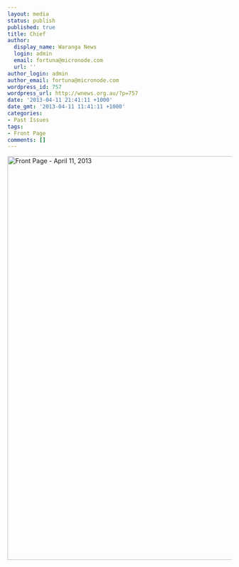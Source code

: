 ```yaml
---
layout: media
status: publish
published: true
title: Chief
author:
  display_name: Waranga News
  login: admin
  email: fortuna@micronode.com
  url: ''
author_login: admin
author_email: fortuna@micronode.com
wordpress_id: 757
wordpress_url: http://wnews.org.au/?p=757
date: '2013-04-11 21:41:11 +1000'
date_gmt: '2013-04-11 11:41:11 +1000'
categories:
- Past Issues
tags:
- Front Page
comments: []
---
```


<a href="http://wnews.org.au/wp-content/uploads/2013/04/frontpage-20130411.pdf"><img class="alignnone size-full wp-image-755" alt="Front Page - April 11, 2013" src="http://wnews.org.au/wp-content/uploads/2013/04/frontpage-20130411.png" width="624" height="907" /></a>

